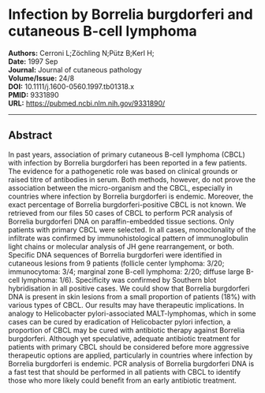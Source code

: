 # Infection by Borrelia burgdorferi and cutaneous B-cell lymphoma

**Authors:** Cerroni L;Zöchling N;Pütz B;Kerl H;  
**Date:** 1997 Sep  
**Journal:** Journal of cutaneous pathology  
**Volume/Issue:** 24/8  
**DOI:** 10.1111/j.1600-0560.1997.tb01318.x  
**PMID:** 9331890  
**URL:** https://pubmed.ncbi.nlm.nih.gov/9331890/

---

## Abstract

In past years, association of primary cutaneous B-cell lymphoma (CBCL) with infection by Borrelia burgdorferi has been reported in a few patients. The evidence for a pathogenetic role was based on clinical grounds or raised titre of antibodies in serum. Both methods, however, do not prove the association between the micro-organism and the CBCL, especially in countries where infection by Borrelia burgdorferi is endemic. Moreover, the exact percentage of Borrelia burgdorferi-positive CBCL is not known. We retrieved from our files 50 cases of CBCL to perform PCR analysis of Borrelia burgdorferi DNA on paraffin-embedded tissue sections. Only patients with primary CBCL were selected. In all cases, monoclonality of the infiltrate was confirmed by immunohistological pattern of immunoglobulin light chains or molecular analysis of JH gene rearrangement, or both. Specific DNA sequences of Borrelia burgdorferi were identified in cutaneous lesions from 9 patients (follicle center lymphoma: 3/20; immunocytoma: 3/4; marginal zone B-cell lymphoma: 2/20; diffuse large B-cell lymphoma: 1/6). Specificity was confirmed by Southern blot hybridisation in all positive cases. We could show that Borrelia burgdorferi DNA is present in skin lesions from a small proportion of patients (18%) with various types of CBCL. Our results may have therapeutic implications. In analogy to Helicobacter pylori-associated MALT-lymphomas, which in some cases can be cured by eradication of Helicobacter pylori infection, a proportion of CBCL may be cured with antibiotic therapy against Borrelia burgdorferi. Although yet speculative, adequate antibiotic treatment for patients with primary CBCL should be considered before more aggressive therapeutic options are applied, particularly in countries where infection by Borrelia burgdorferi is endemic. PCR analysis of Borrelia burgdorferi DNA is a fast test that should be performed in all patients with CBCL to identify those who more likely could benefit from an early antibiotic treatment.
